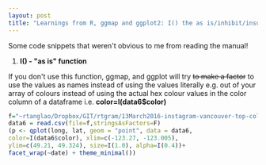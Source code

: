 ```yaml
---
layout: post
title: "Learnings from R, ggmap and ggplot2: I() the as is/inhibit/insulate function"
---
```

Some code snippets that weren't obvious to me from reading the manual!

1. **I() - "as is" function**

If you don't use this function, ggmap, and ggplot will try <s>to make a factor</s> to use the values as names instead of using the values literally e.g.  out of your array of colours instead of using the actual hex colour values in the color column of a dataframe i.e. **color=I(data6$color)**
 
```r
f="~rtanglao/Dropbox/GIT/rtgram/13March2016-instagram-vancouver-top-colour-lat-long-date-2015.csv"
data6 = read.csv(file=f,stringsAsFactors=F)
(p <- qplot(long, lat, geom = "point", data = data6,
color=I(data6$color), xlim=c(-123.27, -123.005),
ylim=c(49.21, 49.324), size=I(1.0), alpha=I(0.4))+
facet_wrap(~date) + theme_minimal())
```